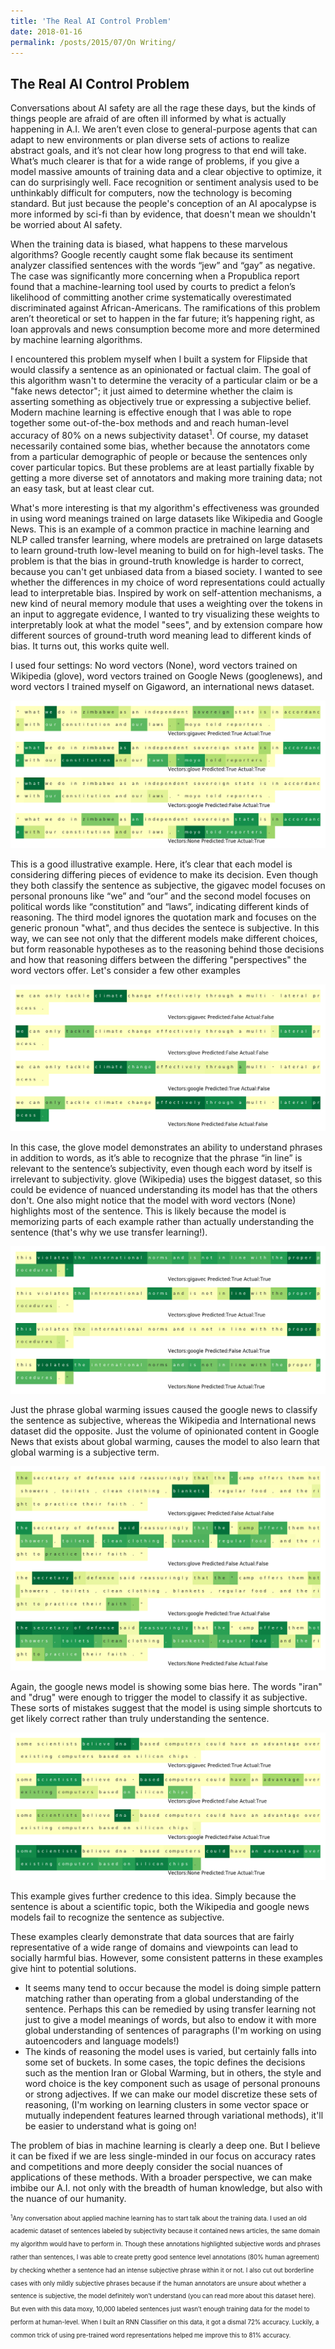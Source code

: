 ```yaml
---
title: 'The Real AI Control Problem'
date: 2018-01-16
permalink: /posts/2015/07/On Writing/
---
```



## The Real AI Control Problem

Conversations about AI safety are all the rage these days, but the kinds of things people are afraid of are often ill informed by what is actually happening in A.I. We aren’t even close to general-purpose agents that can adapt to new environments or plan diverse sets of actions to realize abstract goals, and it’s not clear how long progress to that end will take. What’s much clearer is that for a wide range of problems, if you give a model massive amounts of training data
 and a clear objective to optimize, it can do surprisingly well. Face recognition or sentiment analysis used to be unthinkably difficult for computers, now the technology is becoming standard. But just because the people's conception of an AI apocalypse is more informed by sci-fi than by evidence, that doesn't mean we shouldn't be worried about AI safety.
 
When the training data is biased, what happens to these marvelous algorithms? Google recently caught some flak because its sentiment analyzer classified sentences with the words “jew” and “gay” as negative. The case was significantly more concerning when a Propublica report found that a machine-learning tool used by courts to predict a felon’s likelihood of committing another crime systematically overestimated discriminated against African-Americans. The ramifications of this problem aren’t theoretical or set to happen in the far future; it’s happening right, as loan
approvals and news consumption become more and more determined by machine learning algorithms. 

I encountered this problem myself when I built a system for Flipside that would classify a sentence as an opinionated or factual claim. The goal of this algorithm wasn't to determine the veracity of a particular claim or be a "fake news detector"; it just aimed to determine whether the claim is asserting something as objectively true or expressing a subjective belief. Modern machine learning is effective enough that I was able to rope together some out-of-the-box methods and and reach human-level accuracy of 80% on a news subjectivity dataset<sup>1</sup>. Of course, my dataset necessarily contained some bias, whether because the annotators come from a particular demographic of people or because the sentences only cover particular topics. But these problems are at least partially fixable by getting a more diverse set of annotators and making more training data; not an easy task, but at least clear cut. 

What's more interesting is that my algorithm's effectiveness was grounded in using word meanings trained on large datasets like Wikipedia and Google News. This is an example of a common practice in machine learning and NLP called transfer learning, where models are pretrained on large datasets to learn ground-truth low-level meaning to build on for high-level tasks. The problem is that the bias in ground-truth knowledge  is harder to correct, because you can't get unbiased data from a biased society. I wanted to see whether the differences in my choice of word representations could actually lead to interpretable bias. Inspired by work on self-attention mechanisms, a new kind of neural memory module that uses a weighting over the tokens in an input to aggregate evidence, I wanted to try visualizing these weights to interpretably look at what the model "sees", and by extension compare how different sources of ground-truth word meaning lead to different kinds of bias. It turns out, this works quite well. 

I used four settings: No word vectors (None), word vectors trained on Wikipedia (glove), word vectors trained on Google News (googlenews), and word vectors I trained myself on Gigaword, an international news dataset. 

![alt text](/images/17th_different_4112th_example.png)

This is a good illustrative example. Here, it’s clear that each model is considering differing pieces of evidence to make its decision. Even though they both classify the sentence as subjective, the gigavec model focuses on personal pronouns like “we” and “our” and the second model focuses on political words like “constitution” and “laws”, indicating different kinds of reasoning. The third model ignores the quotation mark and focuses on the generic pronoun "what", and thus
decides the sentece is subjective. In this way, we can see not only that the different models make different choices, but form reasonable hypotheses as to the reasoning behind those decisions and how that reasoning differs between the differing "perspectives" the word vectors offer. Let's consider a few other examples

![alt text](/images/164th_different_1324th_example.png)

In this case, the glove model demonstrates an ability to understand phrases in addition to words, as it’s able to recognize that the phrase “in line” is relevant to the sentence’s subjectivity, even though each word by itself is irrelevant to subjectivity. glove (Wikipedia) uses the biggest dataset, so this could be evidence of nuanced understanding its model has that the others don't. One also might notice that the model with word vectors (None) highlights most of the sentence. This
is likely because the model is memorizing parts of each example rather than actually understanding the sentence (that's why we use transfer learning!).

![alt text](/images/39th_different_1619th_example.png)

Just the phrase global warming issues caused the google news to classify the sentence as subjective, whereas the Wikipedia and International news dataset did the opposite. Just the volume of opinionated content in Google News that exists about global warming, causes the model to also learn that global warming is a subjective term.


![alt text](/images/163th_different_5824th_example.png)

Again, the google news model is showing some bias here. The words "iran" and "drug" were enough to trigger the model to classify it as subjective. These sorts of mistakes suggest that the model is using simple shortcuts to get likely correct rather than truly understanding the sentence. 


![alt text](/images/144th_different_2423th_example.png)

This example gives further credence to this idea. Simply because the sentence is about a scientific topic, both the Wikipedia and google news models fail to recognize the sentence as subjective. 

These examples clearly demonstrate that data sources that are fairly representative of a wide range of domains and viewpoints can lead to socially harmful bias. However, some consistent patterns in these examples give hint to potential solutions.

* It seems many tend to occur because the model is doing simple pattern matching rather than operating from a global understanding of the sentence. Perhaps this can be remedied by using transfer learning not just to give a model meanings of words, but also to endow it with more
global understanding of sentences of paragraphs (I'm working on using autoencoders and language models!)
* The kinds of reasoning the model uses is varied, but certainly falls into some set of buckets. In some cases, the topic defines the decisions such as the mention Iran or Global Warming, but in others, the style and word choice is the key component such as usage of personal pronouns or strong adjectives.  If we can make our model discretize these sets of reasoning, (I'm working on learning clusters in some vector space or mutually independent features learned through variational methods), it'll be easier to understand what is going on!

The problem of bias in machine learning is clearly a deep one. But I believe it can be fixed if we are less single-minded in our focus on accuracy rates and competitions and more deeply consider the social nuances of applications of these methods. With a broader perspective, we can make imbibe our A.I. not only with the breadth of human knowledge, but also with the nuance of our humanity.  



<sub><sup><sup>1</sup>Any conversation about applied machine learning has to start talk about the training data. I used an old academic dataset of sentences labeled by subjectivity because it contained news articles, the same domain my algorithm would have to perform in. Though these annotations highlighted subjective words and phrases rather than sentences, I was able to create pretty good sentence level annotations (80% human agreement) by checking whether a sentence had an intense subjective phrase
within it or not. I also cut out borderline cases with only mildly subjective phrases because if the human annotators are unsure about whether a sentence is subjective, the model definitely won’t understand (you can read more about this dataset here). But even with this data moxy, 10,000 labeled sentences just wasn’t enough training data for the model to perform at human-level. When I built an RNN Classifier on this data, it got a dismal 72% accuracy. Luckily, a common trick
of using pre-trained word representations helped me improve this to 81% accuracy.</sup></sub>
